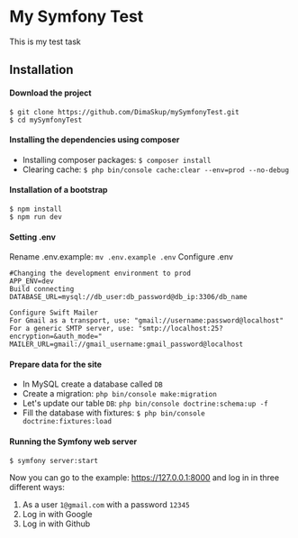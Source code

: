 # My Symfony Test
This is my test task

## Installation
#### Download the project
    $ git clone https://github.com/DimaSkup/mySymfonyTest.git
    $ cd mySymfonyTest
    
#### Installing the dependencies using composer 
* Installing composer packages: `$ composer install`
* Clearing cache: `$ php bin/console cache:clear --env=prod --no-debug`
    
#### Installation of a bootstrap
    $ npm install
    $ npm run dev
    
#### Setting .env  
Rename .env.example: `mv .env.example .env`
Configure .env

    #Changing the development environment to prod
    APP_ENV=dev
    Build connecting
    DATABASE_URL=mysql://db_user:db_password@db_ip:3306/db_name

    Configure Swift Mailer
    For Gmail as a transport, use: "gmail://username:password@localhost"
    For a generic SMTP server, use: "smtp://localhost:25?encryption=&auth_mode="
    MAILER_URL=gmail://gmail_username:gmail_password@localhost
    
#### Prepare data for the site
* In MySQL create a database called `DB`
* Create a migration: `php bin/console make:migration`
* Let's update our table `DB`: `php bin/console doctrine:schema:up -f`
* Fill the database with fixtures:
    `$ php bin/console doctrine:fixtures:load`
    
#### Running the Symfony web server
    $ symfony server:start
Now you can go to the example: https://127.0.0.1:8000 and log in in three different ways:
1. As a user `1@gmail.com` with a password `12345`
2. Log in with Google
3. Log in with Github

